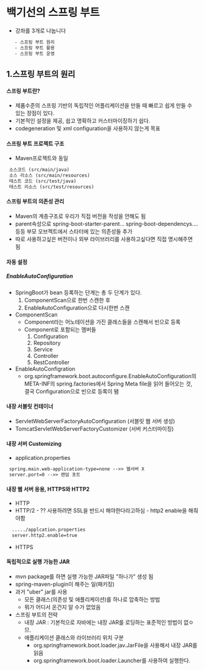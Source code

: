 # 백기선의 스프링 부트
 - 강좌를 3개로 나눕니다  
```xml
   - 스프링 부트 원리
   - 스프링 부트 활용
   - 스프링 부트 운영
```  
 ## 1.스프링 부트의 원리  
   #### 스프링 부트란?  
   - 제품수준의 스프링 기반의 독립적인 어플리케이션을 만들 때 빠르고 쉽게 만들 수 있는 장점이 있다.  
   - 기본적인 설정을 제공, 쉽고 명확하고 커스터마이징하기 쉽다.  
   - codegeneration 및 xml configuration을 사용하지 않는게 목표  
   #### 스프링 부트 프로젝트 구조  
   - Maven프로젝트와 동일
   ```xml
    소스코드 (src/main/java)
    소스 리소스 (src/main/resources)
    테스트 코드 (src/test/java)
    테스트 리소스 (src/test/resources)
   ```
   #### 스프링 부트의 의존성 관리
   - Maven의 계층구조로 우리가 직접 버전을 작성을 안해도 됨
   - parent속성으로 spring-boot-starter-parent... spring-boot-dependencys.... 등등 부모 오브젝트에서 스타터에 있는 의존성들 추가
   - 따로 사용하고싶은 버전이나 외부 라이브러리를 사용하고싶다면 직접 명시해주면 됨
   #### 자동 설정  
   ##### EnableAutoConfiguration
   - SpringBoot가 bean 등록하는 단계는 총 두 단계가 있다.
     1. ComponentScan으로 한번 스캔한 후
     2. EnableAutoConfiguration으로 다시한번 스캔
   - ComponentScan
     - Component라는 어노테이션을 가진 클래스들을 스캔해서 빈으로 등록
     - Component로 포함되는 멤버들
       1. Configuration
       2. Repository
       3. Service
       4. Controller
       5. RestController
   - EnableAutoConfigration
     - org.springframework.boot.autoconfigure.EnableAutoConfiguration의 META-INF의 spring.factories에서 Spring Meta file을 읽어 들어오는 것, 결국 Configuration으로 빈으로 등록이 됌
   #### 내장 서블릿 컨테이너
   - ServletWebServerFactoryAutoConfiguration (서블릿 웹 서버 생성)
   - TomcatServletWebServerFactoryCustomizer (서버 커스터마이징)
   #### 내장 서버 Customizing 
   - application.properties
   ```xml
    spring.main.web-application-type=none -->> 웹서버 X
    server.port=0 -->> 랜덤 포트
   ```
   #### 내장 웹 서버 응용, HTTPS와 HTTP2
   - HTTP
   - HTTP/2 - ?? 사용하려면 SSL을 반드시 해야한다라고하심
    - http2 enable을 해줘야함
   ```xml
     ...../applcation.properties
     server.http2.enable=true 
   ```
   - HTTPS
   #### 독립적으로 실행 가능한 JAR
   - mvn package를 하면 실행 가능한 JAR파일 "하나가" 생성 됨
   - spring-maven-plugin이 해주는 일(패키징)
   - 과거 "uber" jar를 사용
     - 모든 클래스(의존성 및 애플리케이션)를 하나로 압축하는 방법
     - 뭐가 어디서 온건지 알 수가 없었음
   - 스프링 부트의 전략
     - 내장 JAR : 기본적으로 자바에는 내장  JAR를 로딩하는 표준적인 방법이 없ㅇ므.
     - 애플리케이션 클래스와 라이브러리 위치 구분
       - org.springframework.boot.loader.jav.JarFile을 사용해서 내장 JAR를 읽음
       - org.springframework.boot.loader.Launcher를 사용하여 실행한다.
   
